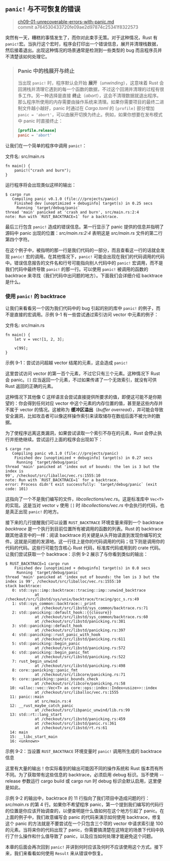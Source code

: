 ## `panic!` 与不可恢复的错误

> [ch09-01-unrecoverable-errors-with-panic.md](https://github.com/rust-lang/book/blob/master/second-edition/src/ch09-01-unrecoverable-errors-with-panic.md)
> <br>
> commit a764530433720fe09ae2d97874c25341f8322573

突然有一天，糟糕的事情发生了，而你对此束手无策。对于这种情况，Rust 有 `panic!`宏。当执行这个宏时，程序会打印出一个错误信息，展开并清理栈数据，然后接着退出。出现这种情况的场景通常是检测到一些类型的 bug 而且程序员并不清楚该如何处理它。

> ### Panic 中的栈展开与终止
> 
> 当出现 `panic!` 时，程序默认会开始 **展开**（*unwinding*），这意味着 Rust 会回溯栈并清理它遇到的每一个函数的数据，不过这个回溯并清理的过程有很多工作。另一种选择是直接 **终止**（*abort*），这会不清理数据就退出程序。那么程序所使用的内存需要由操作系统来清理。如果你需要项目的最终二进制文件越小越好，panic 时通过在  *Cargo.toml* 的 `[profile]` 部分增加 `panic = 'abort'`，可以由展开切换为终止。例如，如果你想要在发布模式中 panic 时直接终止：
>
> ```toml
> [profile.release]
> panic = 'abort'
> ```

让我们在一个简单的程序中调用 `panic!`：

<span class="filename">文件名: src/main.rs</span>

```rust,should_panic
fn main() {
    panic!("crash and burn");
}
```

运行程序将会出现类似这样的输出：

```text
$ cargo run
   Compiling panic v0.1.0 (file:///projects/panic)
    Finished dev [unoptimized + debuginfo] target(s) in 0.25 secs
     Running `target/debug/panic`
thread 'main' panicked at 'crash and burn', src/main.rs:2:4
note: Run with `RUST_BACKTRACE=1` for a backtrace.
```

最后三行包含 `panic!` 造成的错误信息。第一行显示了 panic 提供的信息并指明了源码中 panic 出现的位置：*src/main.rs:2:4* 表明这是 *src/main.rs* 文件的第二行第四个字符。

在这个例子中，被指明的那一行是我们代码的一部分，而且查看这一行的话就会发现 `panic!` 宏的调用。在其他情况下，`panic!` 可能会出现在我们的代码调用的代码中。错误信息报告的文件名和行号可能指向别人代码中的 `panic!` 宏调用，而不是我们代码中最终导致 `panic!` 的那一行。可以使用 `panic!` 被调用的函数的 backtrace 来寻找（我们代码中出问题的地方）。下面我们会详细介绍 backtrace 是什么。

### 使用 `panic!` 的 backtrace

让我们来看看另一个因为我们代码中的 bug 引起的别的库中 `panic!` 的例子，而不是直接的宏调用。示例 9-1 有一些尝试通过索引访问 vector 中元素的例子：

<span class="filename">文件名: src/main.rs</span>

```rust,should_panic
fn main() {
    let v = vec![1, 2, 3];

    v[99];
}
```

<span class="caption">示例 9-1：尝试访问超越 vector 结尾的元素，这会造成 `panic!`</span>

这里尝试访问 vector 的第一百个元素，不过它只有三个元素。这种情况下 Rust 会 panic。`[]` 应当返回一个元素，不过如果传递了一个无效索引，就没有可供 Rust 返回的正确的元素。

这种情况下其他像 C 这样语言会尝试直接提供所要求的值，即便这可能不是你期望的：你会得到任何对应 vector 中这个元素的内存位置的值，甚至是这些内存并不属于 vector 的情况。这被称为 **缓冲区溢出**（*buffer overread*），并可能会导致安全漏洞，比如攻击者可以像这样操作索引来读取储存在数组后面不被允许的数据。

为了使程序远离这类漏洞，如果尝试读取一个索引不存在的元素，Rust 会停止执行并拒绝继续。尝试运行上面的程序会出现如下：

```text
$ cargo run
   Compiling panic v0.1.0 (file:///projects/panic)
    Finished dev [unoptimized + debuginfo] target(s) in 0.27 secs
     Running `target/debug/panic`
thread 'main' panicked at 'index out of bounds: the len is 3 but the index is
99', /checkout/src/liballoc/vec.rs:1555:10
note: Run with `RUST_BACKTRACE=1` for a backtrace.
error: Process didn't exit successfully: `target/debug/panic` (exit code: 101)
```

这指向了一个不是我们编写的文件，*libcollections/vec.rs*。这是标准库中 `Vec<T>` 的实现。这是当对 vector `v` 使用 `[]` 时 *libcollections/vec.rs* 中会执行的代码，也是真正出现 `panic!` 的地方。

接下来的几行提醒我们可以设置 `RUST_BACKTRACE` 环境变量来得到一个 backtrace *backtrace* 是一个执行到目前位置所有被调用的函数的列表。Rust 的 backtrace 跟其他语言中的一样：阅读 backtrace 的关键是从头开始读直到发现你编写的文件。这就是问题的发源地。这一行往上是你的代码调用的代码；往下则是调用你的代码的代码。这些行可能包含核心 Rust 代码，标准库代码或用到的 crate 代码。让我们尝试获取一个 backtrace：示例 9-2 展示了与你看到类似的输出：

```text
$ RUST_BACKTRACE=1 cargo run
    Finished dev [unoptimized + debuginfo] target(s) in 0.0 secs
     Running `target/debug/panic`
thread 'main' panicked at 'index out of bounds: the len is 3 but the index is 99', /checkout/src/liballoc/vec.rs:1555:10
stack backtrace:
   0: std::sys::imp::backtrace::tracing::imp::unwind_backtrace
             at /checkout/src/libstd/sys/unix/backtrace/tracing/gcc_s.rs:49
   1: std::sys_common::backtrace::_print
             at /checkout/src/libstd/sys_common/backtrace.rs:71
   2: std::panicking::default_hook::{{closure}}
             at /checkout/src/libstd/sys_common/backtrace.rs:60
             at /checkout/src/libstd/panicking.rs:381
   3: std::panicking::default_hook
             at /checkout/src/libstd/panicking.rs:397
   4: std::panicking::rust_panic_with_hook
             at /checkout/src/libstd/panicking.rs:611
   5: std::panicking::begin_panic
             at /checkout/src/libstd/panicking.rs:572
   6: std::panicking::begin_panic_fmt
             at /checkout/src/libstd/panicking.rs:522
   7: rust_begin_unwind
             at /checkout/src/libstd/panicking.rs:498
   8: core::panicking::panic_fmt
             at /checkout/src/libcore/panicking.rs:71
   9: core::panicking::panic_bounds_check
             at /checkout/src/libcore/panicking.rs:58
  10: <alloc::vec::Vec<T> as core::ops::index::Index<usize>>::index
             at /checkout/src/liballoc/vec.rs:1555
  11: panic::main
             at src/main.rs:4
  12: __rust_maybe_catch_panic
             at /checkout/src/libpanic_unwind/lib.rs:99
  13: std::rt::lang_start
             at /checkout/src/libstd/panicking.rs:459
             at /checkout/src/libstd/panic.rs:361
             at /checkout/src/libstd/rt.rs:61
  14: main
  15: __libc_start_main
  16: <unknown>
```

<span class="caption">示例 9-2：当设置 `RUST_BACKTRACE` 环境变量时 `panic!` 调用所生成的 backtrace 信息</span>

这里有大量的输出！你实际看到的输出可能因不同的操作系统和 Rust 版本而有所不同。为了获取带有这些信息的 backtrace，必须启用 debug 标识。当不使用 --release 参数运行 cargo build 或 cargo run 时 debug 标识会默认启用，这里便是如此。

示例 9-2 的输出中，backtrace 的 11 行指向了我们项目中造成问题的行：*src/main.rs* 的第 4 行。如果你不希望程序 panic，第一个提到我们编写的代码行的位置是你应该开始调查的，以便查明是什么值如何在这个地方引起了 panic。在上面的例子中，我们故意编写会 panic 的代码来演示如何使用 backtrace，修复这个 panic 的方法就是不要尝试在一个只包含三个项的 vector 中请求索引是 100 的元素。当将来你的代码出现了 panic，你需要搞清楚在这特定的场景下代码中执行了什么操作和什么值导致了 panic，以及应当如何处理才能避免这个问题。

本章的后面会再次回到 `panic!` 并讲到何时应该及何时不应该使用这个方式。接下来，我们来看看如何使用 `Result` 来从错误中恢复。
